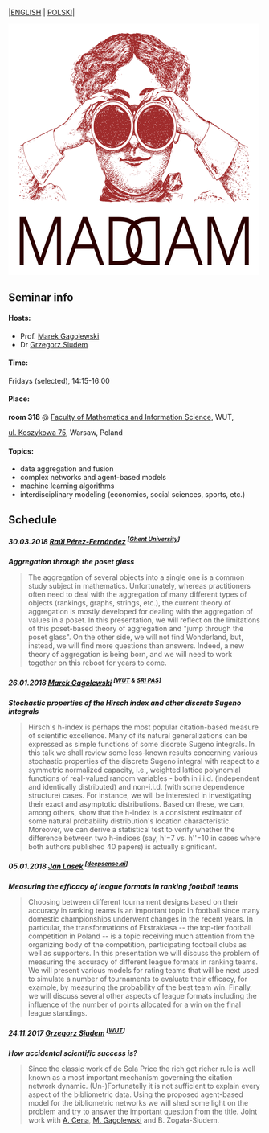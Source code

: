 |[ENGLISH](index.html) | [POLSKI](index_pl.html)|

![MADAM](madam_500.png)

## Seminar info

#### Hosts:
* Prof. [Marek Gagolewski](http://www.gagolewski.com) 
* Dr [Grzegorz Siudem](http://www.if.pw.edu.pl/~siudem/)

#### Time:
Fridays (selected), 14:15-16:00

#### Place:
**room 318** @ [Faculty of Mathematics and Information Science](https://ww2.mini.pw.edu.pl/), WUT, 

[ul. Koszykowa 75](https://goo.gl/maps/83p1mQsCmrz), Warsaw, Poland

#### Topics:
* data aggregation and fusion
* complex networks and agent-based models
* machine learning algorithms
* interdisciplinary modeling (economics, social sciences, sports, etc.)

## Schedule
##### 30.03.2018 [Raúl Pérez-Fernández](https://www.researchgate.net/profile/Raul_Perez-Fernandez) <sup>\[[Ghent University](http://www.kermit.ugent.be/)\] </sup>

**_Aggregation through the poset glass_**
> The aggregation of several objects into a single one is a common study subject in mathematics. Unfortunately, whereas practitioners often need to deal with the aggregation of many different types of objects (rankings, graphs, strings, etc.), the current theory of aggregation is mostly developed for dealing with the aggregation of values in a poset. In this presentation, we will reflect on the limitations of this poset-based theory of aggregation and "jump through the poset glass". On the other side, we will not find Wonderland, but, instead, we will find more questions than answers. Indeed, a new theory of aggregation is being born, and we will need to work together on this reboot for years to come.


##### 26.01.2018 [Marek Gagolewski](http://www.gagolewski.com) <sup>\[[WUT](http://www.mini.pw.edu.pl/tikiwiki/) &  [SRI PAS](http://www.ibspan.waw.pl/glowna/en)\] </sup>

**_Stochastic properties of the Hirsch index and other discrete Sugeno integrals_**
> Hirsch's h-index is perhaps the most popular citation-based measure of scientific excellence. Many of its natural generalizations can be expressed as simple functions of some discrete Sugeno integrals. In this talk we shall review some less-known results concerning various stochastic properties of the discrete Sugeno integral with respect to a symmetric normalized capacity, i.e., weighted lattice polynomial functions of real-valued random variables - both in i.i.d. (independent and identically distributed) and non-i.i.d. (with some dependence structure) cases. For instance, we will be interested in investigating their exact and asymptotic distributions. Based on these, we can, among others, show that the h-index is a consistent estimator of some natural probability distribution's location characteristic. Moreover, we can derive a statistical test to verify whether the difference between two h-indices (say, h'=7 vs. h''=10 in cases where both authors published 40 papers) is actually significant.


##### 05.01.2018 [Jan Lasek](http://lasek.rexamine.com/) <sup>[[deepsense.ai](https://deepsense.ai/)]</sup>

**_Measuring the efficacy of league formats in ranking football teams_**
> Choosing between different tournament designs based on their accuracy in ranking teams is an important topic in football since many domestic championships underwent changes in the recent years. In particular, the transformations of Ekstraklasa -- the top-tier football competition in Poland -- is a topic receiving much attention from the organizing body of the competition, participating football clubs as well as supporters. In this presentation we will discuss the problem of measuring the accuracy of different league formats in ranking teams. We will present various models for rating teams that will be next used to simulate a number of tournaments to evaluate their efficacy, for example, by measuring the probability of the best team win. Finally, we will discuss several other aspects of league formats including the influence of the number of points allocated for a win on the final league standings.


##### 24.11.2017 [Grzegorz Siudem](http://www.if.pw.edu.pl/~siudem/) <sup>\[[WUT](http://fizyka.pw.edu.pl)\] </sup>

**_How accidental scientific success is?_**
> Since the classic work of de Sola Price the rich get richer rule is well known as a most important mechanism governing the citation network dynamic. (Un-)Fortunatelly it is not sufficient to explain every aspect of the bibliometric data. Using the proposed agent-based model for the bibliometric networks we will shed some light on the problem and try  to answer the important question from the title.  Joint work with [A. Cena](http://cena.rexamine.com), [M. Gagolewski](http://www.gagolewski.com) and B. Żogała-Siudem.

